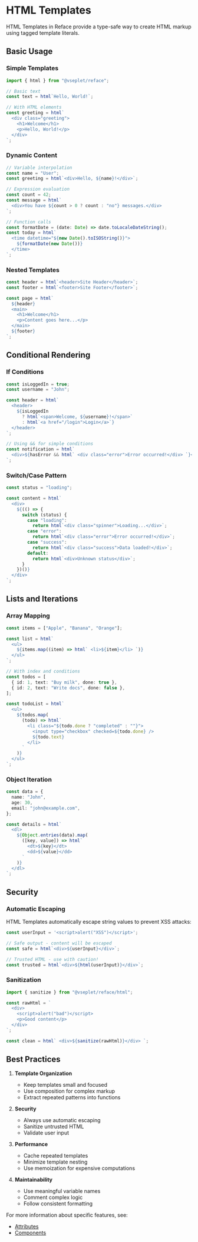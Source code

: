 # HTML Templates

HTML Templates in Reface provide a type-safe way to create HTML markup using tagged template literals.

## Basic Usage

### Simple Templates

```typescript
import { html } from "@vseplet/reface";

// Basic text
const text = html`Hello, World!`;

// With HTML elements
const greeting = html`
  <div class="greeting">
    <h1>Welcome</h1>
    <p>Hello, World!</p>
  </div>
`;
```

### Dynamic Content

```typescript
// Variable interpolation
const name = "User";
const greeting = html`<div>Hello, ${name}!</div>`;

// Expression evaluation
const count = 42;
const message = html`
  <div>You have ${count > 0 ? count : "no"} messages.</div>
`;

// Function calls
const formatDate = (date: Date) => date.toLocaleDateString();
const today = html`
  <time datetime="${new Date().toISOString()}">
    ${formatDate(new Date())}
  </time>
`;
```

### Nested Templates

```typescript
const header = html`<header>Site Header</header>`;
const footer = html`<footer>Site Footer</footer>`;

const page = html`
  ${header}
  <main>
    <h1>Welcome</h1>
    <p>Content goes here...</p>
  </main>
  ${footer}
`;
```

## Conditional Rendering

### If Conditions

```typescript
const isLoggedIn = true;
const username = "John";

const header = html`
  <header>
    ${isLoggedIn
      ? html`<span>Welcome, ${username}!</span>`
      : html`<a href="/login">Login</a>`}
  </header>
`;

// Using && for simple conditions
const notification = html`
  <div>${hasError && html` <div class="error">Error occurred!</div> `}</div>
`;
```

### Switch/Case Pattern

```typescript
const status = "loading";

const content = html`
  <div>
    ${(() => {
      switch (status) {
        case "loading":
          return html`<div class="spinner">Loading...</div>`;
        case "error":
          return html`<div class="error">Error occurred!</div>`;
        case "success":
          return html`<div class="success">Data loaded!</div>`;
        default:
          return html`<div>Unknown status</div>`;
      }
    })()}
  </div>
`;
```

## Lists and Iterations

### Array Mapping

```typescript
const items = ["Apple", "Banana", "Orange"];

const list = html`
  <ul>
    ${items.map((item) => html` <li>${item}</li> `)}
  </ul>
`;

// With index and conditions
const todos = [
  { id: 1, text: "Buy milk", done: true },
  { id: 2, text: "Write docs", done: false },
];

const todoList = html`
  <ul>
    ${todos.map(
      (todo) => html`
        <li class="${todo.done ? "completed" : ""}">
          <input type="checkbox" checked=${todo.done} />
          ${todo.text}
        </li>
      `
    )}
  </ul>
`;
```

### Object Iteration

```typescript
const data = {
  name: "John",
  age: 30,
  email: "john@example.com",
};

const details = html`
  <dl>
    ${Object.entries(data).map(
      ([key, value]) => html`
        <dt>${key}</dt>
        <dd>${value}</dd>
      `
    )}
  </dl>
`;
```

## Security

### Automatic Escaping

HTML Templates automatically escape string values to prevent XSS attacks:

```typescript
const userInput = '<script>alert("XSS")</script>';

// Safe output - content will be escaped
const safe = html`<div>${userInput}</div>`;

// Trusted HTML - use with caution!
const trusted = html`<div>${html(userInput)}</div>`;
```

### Sanitization

```typescript
import { sanitize } from "@vseplet/reface/html";

const rawHtml = `
  <div>
    <script>alert("bad")</script>
    <p>Good content</p>
  </div>
`;

const clean = html` <div>${sanitize(rawHtml)}</div> `;
```

## Best Practices

1. **Template Organization**

   - Keep templates small and focused
   - Use composition for complex markup
   - Extract repeated patterns into functions

2. **Security**

   - Always use automatic escaping
   - Sanitize untrusted HTML
   - Validate user input

3. **Performance**

   - Cache repeated templates
   - Minimize template nesting
   - Use memoization for expensive computations

4. **Maintainability**
   - Use meaningful variable names
   - Comment complex logic
   - Follow consistent formatting

For more information about specific features, see:

- [Attributes](./attributes.md)
- [Components](../core/components.md)
